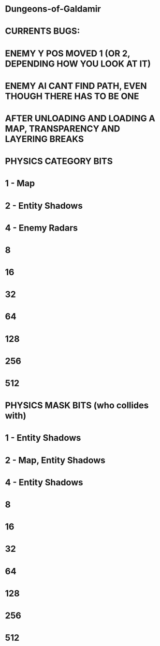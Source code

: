 # Dungeons-of-Galdamir
#
# CURRENTS BUGS:
# ENEMY Y POS MOVED 1 (OR 2, DEPENDING HOW YOU LOOK AT IT)
# ENEMY AI CANT FIND PATH, EVEN THOUGH THERE HAS TO BE ONE
# AFTER UNLOADING AND LOADING A MAP, TRANSPARENCY AND LAYERING BREAKS
#
#
#
#
#
#
#
#
# PHYSICS CATEGORY BITS
# 1 - Map
# 2 - Entity Shadows
# 4 - Enemy Radars
# 8
# 16
# 32
# 64
# 128
# 256
# 512
#
#
#
# PHYSICS MASK BITS (who collides with)
# 1 - Entity Shadows
# 2 - Map, Entity Shadows
# 4 - Entity Shadows
# 8
# 16
# 32
# 64
# 128
# 256
# 512